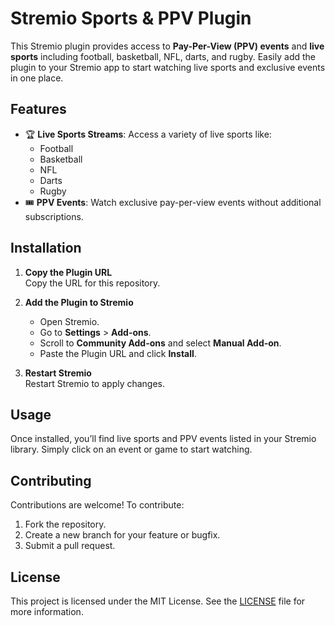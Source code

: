# Stremio Sports & PPV Plugin

This Stremio plugin provides access to **Pay-Per-View (PPV) events** and **live sports** including football, basketball, NFL, darts, and rugby. Easily add the plugin to your Stremio app to start watching live sports and exclusive events in one place.

## Features

- 🏆 **Live Sports Streams**: Access a variety of live sports like:
  - Football
  - Basketball
  - NFL
  - Darts
  - Rugby
- 🎟️ **PPV Events**: Watch exclusive pay-per-view events without additional subscriptions.

## Installation

1. **Copy the Plugin URL**  
   Copy the URL for this repository.

2. **Add the Plugin to Stremio**  
   - Open Stremio.
   - Go to **Settings** > **Add-ons**.
   - Scroll to **Community Add-ons** and select **Manual Add-on**.
   - Paste the Plugin URL and click **Install**.

3. **Restart Stremio**  
   Restart Stremio to apply changes.

## Usage

Once installed, you’ll find live sports and PPV events listed in your Stremio library. Simply click on an event or game to start watching.

## Contributing

Contributions are welcome! To contribute:

1. Fork the repository.
2. Create a new branch for your feature or bugfix.
3. Submit a pull request.

## License

This project is licensed under the MIT License. See the [LICENSE](LICENSE) file for more information.
